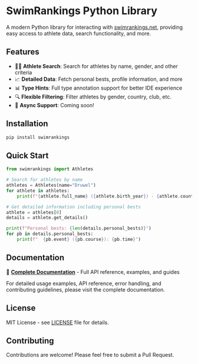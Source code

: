 # SwimRankings Python Library

A modern Python library for interacting with [swimrankings.net](https://www.swimrankings.net), providing easy access to athlete data, search functionality, and more.

## Features

- 🏊‍♀️ **Athlete Search**: Search for athletes by name, gender, and other criteria
- 📈 **Detailed Data**: Fetch personal bests, profile information, and more
- 📊 **Type Hints**: Full type annotation support for better IDE experience
- 🔍 **Flexible Filtering**: Filter athletes by gender, country, club, etc.
- 🚀 **Async Support**: Coming soon!

## Installation

```bash
pip install swimrankings
```

## Quick Start

```python
from swimrankings import Athletes

# Search for athletes by name
athletes = Athletes(name="Druwel")
for athlete in athletes:
    print(f"{athlete.full_name} ({athlete.birth_year}) - {athlete.country}")

# Get detailed information including personal bests
athlete = athletes[0]
details = athlete.get_details()

print(f"Personal bests: {len(details.personal_bests)}")
for pb in details.personal_bests:
    print(f"  {pb.event} ({pb.course}): {pb.time}")
```

## Documentation

📖 **[Complete Documentation](https://maurodruwel.be/Swimrankings)** - Full API reference, examples, and guides

For detailed usage examples, API reference, error handling, and contributing guidelines, please visit the complete documentation.

## License

MIT License - see [LICENSE](LICENSE) file for details.

## Contributing

Contributions are welcome! Please feel free to submit a Pull Request.

